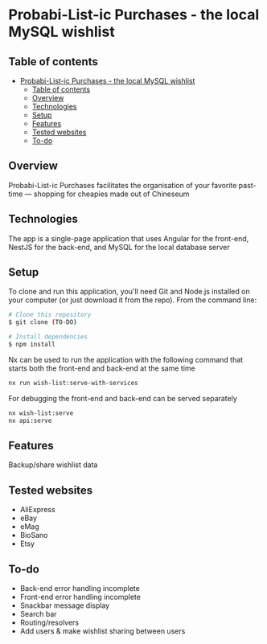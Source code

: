 

# Probabi-List-ic Purchases - the local MySQL wishlist

## Table of contents
- [Probabi-List-ic Purchases - the local MySQL wishlist](#probabi-list-ic-purchases---the-local-mysql-wishlist)
  - [Table of contents](#table-of-contents)
  - [Overview](#overview)
  - [Technologies](#technologies)
  - [Setup](#setup)
  - [Features](#features)
  - [Tested websites](#tested-websites)
  - [To-do](#to-do)

## Overview
Probabi-List-ic Purchases facilitates the organisation of your favorite past-time — shopping for cheapies made out of Chineseum

## Technologies
The app is a single-page application that uses Angular for the front-end, NestJS for the back-end, and MySQL for the local database server

## Setup

To clone and run this application, you'll need Git and Node.js installed on your computer (or just download it from the repo). From the command line:

```bash
# Clone this repository
$ git clone (TO-DO)

# Install dependencies
$ npm install
```

<a url="https://nx.dev/">Nx</a> can be used to run the application with the following command that starts both the front-end and back-end at the same time
```bash
nx run wish-list:serve-with-services
```
For debugging the front-end and back-end can be served separately
```bash
nx wish-list:serve
nx api:serve
```

## Features
Backup/share wishlist data

## Tested websites
- AliExpress
- eBay
- eMag
- BioSano
- Etsy

## To-do

- Back-end error handling incomplete
- Front-end error handling incomplete
- Snackbar message display
- Search bar
- Routing/resolvers 
- Add users & make wishlist sharing between users